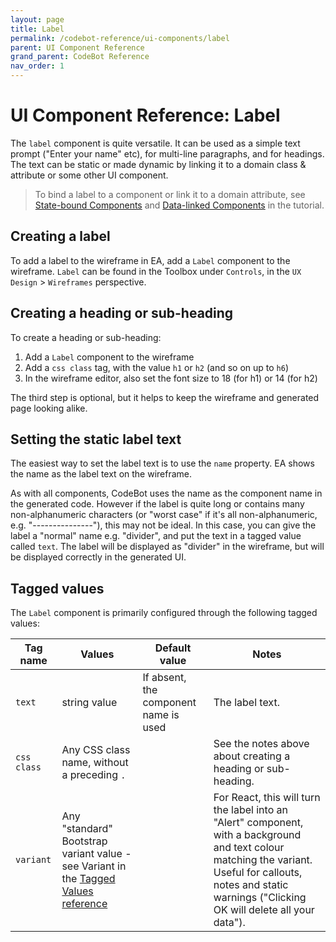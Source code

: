 ```yaml
---
layout: page
title: Label
permalink: /codebot-reference/ui-components/label
parent: UI Component Reference
grand_parent: CodeBot Reference
nav_order: 1
---
```


# UI Component Reference: Label

The `label` component is quite versatile. It can be used as a simple text prompt ("Enter your name" etc), for multi-line paragraphs, and for headings. The text can be static or made dynamic by linking it to a domain class & attribute or some other UI component.

> To bind a label to a component or link it to a domain attribute, see [State-bound Components](../../codegen-process-guide/UX/state-bound-components) and [Data-linked Components](../../codegen-process-guide/UX/data-linked-components) in the tutorial.

## Creating a label

To add a label to the wireframe in EA, add a `Label` component to the wireframe. `Label` can be found in the Toolbox under `Controls`, in the `UX Design` > `Wireframes` perspective.

## Creating a heading or sub-heading

To create a heading or sub-heading:

1. Add a `Label` component to the wireframe
2. Add a `css class` tag, with the value `h1` or `h2` (and so on up to `h6`)
3. In the wireframe editor, also set the font size to 18 (for h1) or 14 (for h2)

The third step is optional, but it helps to keep the wireframe and generated page looking alike.


## Setting the static label text

The easiest way to set the label text is to use the `name` property. EA shows the name as the label text on the wireframe.

As with all components, CodeBot uses the name as the component name in the generated code. However if the label is quite long or contains many non-alphanumeric characters (or "worst case" if it's all non-alphanumeric, e.g. "---------------"), this may not be ideal. In this case, you can give the label a "normal" name e.g. "divider", and put the text in a tagged value called `text`. The label will be displayed as "divider" in the wireframe, but will be displayed correctly in the generated UI.



## Tagged values

The `Label` component is primarily configured through the following tagged values:

| Tag name      | Values            | Default value | Notes                          |
| ------------- | ----------------- | ------------- | ------------------------------ |
| `text` | string value | If absent, the component name is used | The label text. |
| `css class`   | Any CSS class name, without a preceding `.`  |  | See the notes above about creating a heading or sub-heading. |
| `variant`   | Any "standard" Bootstrap variant value - see Variant in the [Tagged Values reference](../tagged-values) |  | For React, this will turn the label into an "Alert" component, with a background and text colour matching the variant. Useful for callouts, notes and static warnings ("Clicking OK will delete all your data"). |



